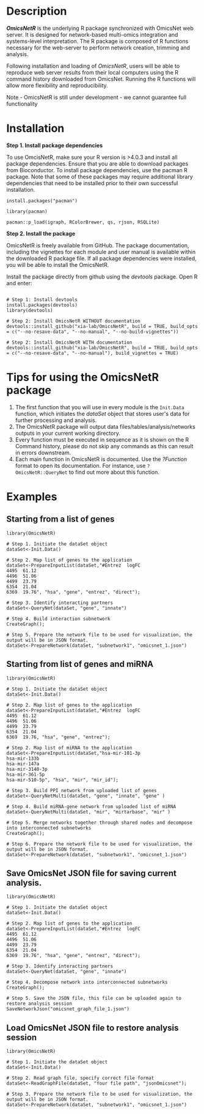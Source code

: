 
# Description

**_OmicsNetR_** is the underlying R package synchronized with OmicsNet web server. It is designed for network-based multi-omics integration and systems-level interpretation. The R package is composed of R functions necessary for the web-server to perform network creation, trimming and analysis. 

Following installation and loading of _OmicsNetR_, users will be able to reproduce web server results from their local computers using the R command history downloaded from OmicsNet. Running the R functions will allow more flexibility and reproducibility.

Note - OmicsNetR is still under development - we cannot guarantee full functionality
# Installation

**Step 1. Install package dependencies**

To use OmcisNetR, make sure your R version is >4.0.3 and install all package dependencies. Ensure that you are able to download packages from Bioconductor. To install package dependencies, use the pacman R package. Note that some of these packages may require additional library dependencies that need to be installed prior to their own successful installation.

```
install.packages("pacman")

library(pacman)

pacman::p_load(igraph, RColorBrewer, qs, rjson, RSQLite)
```

**Step 2. Install the package**

OmicsNetR is freely available from GitHub. The package documentation, including the vignettes for each module and user manual is available within the downloaded R package file. If all package dependencies were installed, you will be able to install the OmicsNetR. 

Install the package directly from github using the _devtools_ package. Open R and enter:

```

# Step 1: Install devtools
install.packages(devtools)
library(devtools)

# Step 2: Install OmicsNetR WITHOUT documentation
devtools::install_github("xia-lab/OmicsNetR", build = TRUE, build_opts = c("--no-resave-data", "--no-manual", "--no-build-vignettes"))

# Step 2: Install OmicsNetR WITH documentation
devtools::install_github("xia-lab/OmicsNetR", build = TRUE, build_opts = c("--no-resave-data", "--no-manual"), build_vignettes = TRUE)
```

# Tips for using the OmicsNetR package

1. The first function that you will use in every module is the `Init.Data` function, which initiates the _dataSet_ object that stores user's data for further processing and analysis.
2. The OmicsNetR package will output data files/tables/analysis/networks outputs in your current working directory.
3. Every function must be executed in sequence as it is shown on the R Command history, please do not skip any commands as this can result in errors downstream.
4. Each main function in OmicsNetR is documented. Use the _?Function_ format to open its documentation. For instance, use `?OmicsNetR::QueryNet` to find out more about this function.

# Examples

## Starting from a list of genes

```
library(OmicsNetR)

# Step 1. Initiate the dataSet object
dataSet<-Init.Data()

# Step 2. Map list of genes to the application
dataSet<-PrepareInputList(dataSet,"#Entrez  logFC
4495  61.12
4496  51.06
4499  23.79
6354  21.04
6369  19.76", "hsa", "gene", "entrez", "direct");

# Step 3. Identify interacting partners
dataSet<-QueryNet(dataSet, "gene", "innate")

# Step 4. Build interaction subnetwork
CreateGraph();

# Step 5. Prepare the network file to be used for visualization, the output will be in JSON format.
dataSet<-PrepareNetwork(dataSet, "subnetwork1", "omicsnet_1.json")
```

## Starting from list of genes and miRNA

```
library(OmicsNetR)

# Step 1. Initiate the dataSet object
dataSet<-Init.Data()

# Step 2. Map list of genes to the application
dataSet<-PrepareInputList(dataSet,"#Entrez  logFC
4495  61.12
4496  51.06
4499  23.79
6354  21.04
6369  19.76, "hsa", "gene", "entrez");

# Step 2. Map list of miRNA to the application
dataSet<-PrepareInputList(dataSet,"hsa-mir-101-3p
hsa-mir-133b
hsa-mir-147a
hsa-mir-3140-3p
hsa-mir-361-5p
hsa-mir-510-5p", "hsa", "mir", "mir_id");

# Step 3. Build PPI network from uploaded list of genes
dataSet<-QueryNetMulti(dataSet, "gene", "innate", "gene" )

# Step 4. Build miRNA-gene network from uploaded list of miRNA
dataSet<-QueryNetMulti(dataSet, "mir", "mirtarbase", "mir" )

# Step 5. Merge networks together through shared nodes and decompose into interconnected subnetworks
CreateGraph();

# Step 6. Prepare the network file to be used for visualization, the output will be in JSON format.
dataSet<-PrepareNetwork(dataSet, "subnetwork1", "omicsnet_1.json")
```

## Save OmicsNet JSON file for saving current analysis.

```
library(OmicsNetR)

# Step 1. Initiate the dataSet object
dataSet<-Init.Data()

# Step 2. Map list of genes to the application
dataSet<-PrepareInputList(dataSet,"#Entrez  logFC
4495  61.12
4496  51.06
4499  23.79
6354  21.04
6369  19.76", "hsa", "gene", "entrez", "direct");

# Step 3. Identify interacting partners
dataSet<-QueryNet(dataSet, "gene", "innate")

# Step 4. Decompose network into interconnected subnetworks
CreateGraph();

# Step 5. Save the JSON file, this file can be uploaded again to restore analysis session
SaveNetworkJson("omicsnet_graph_file_1.json")
```


## Load OmicsNet JSON file to restore analysis session

```
library(OmicsNetR)

# Step 1. Initiate the dataSet object
dataSet<-Init.Data()

# Step 2. Read graph file, specify correct file format
dataSet<-ReadGraphFile(dataSet, "Your file path", "jsonOmicsnet");

# Step 3. Prepare the network file to be used for visualization, the output will be in JSON format.
dataSet<-PrepareNetwork(dataSet, "subnetwork1", "omicsnet_1.json")
```

